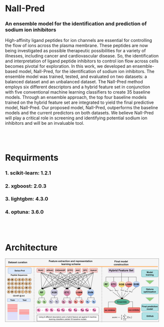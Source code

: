 # NaII-Pred
### An ensemble model for the identification and prediction of sodium ion inhibitors
High-affinity ligand peptides for ion channels are essential for controlling the flow of ions across the plasma membrane. These peptides are now being investigated as possible therapeutic possibilities for a variety of illnesses, including cancer and cardiovascular disease. So, the identification and interpretation of ligand peptide inhibitors to control ion flow across cells becomes pivotal for exploration. In this work, we developed an ensemble-based model, NaII-Pred, for the identification of sodium ion inhibitors. The ensemble model was trained, tested, and evaluated on two datasets: a balanced dataset and an unbalanced dataset. The NaII-Pred method employs six different descriptors and a hybrid feature set in conjunction with five conventional machine learning classifiers to create 35 baseline models. Through an ensemble approach, the top four baseline models trained on the hybrid feature set are integrated to yield the final predictive model, NaII-Pred. Our proposed model, NaII-Pred, outperforms the baseline models and the current predictors on both datasets. We believe NaII-Pred will play a critical role in screening and identifying potential sodium ion inhibitors and will be an invaluable tool.

<br>
<br>

# Requirments
### 1. scikit-learn:   1.2.1
### 2. xgboost:   2.0.3
### 3. lightgbm:   4.3.0
### 4. optuna:   3.6.0


<br>
<br>

# Architecture
<img src="Architecture.png" alt="Alt text" title="NaII-Pred Model Architecture">
